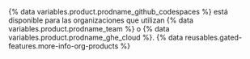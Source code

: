 {% data variables.product.prodname_github_codespaces %} está disponible para las organizaciones que utilizan {% data variables.product.prodname_team %} o {% data variables.product.prodname_ghe_cloud %}. {% data reusables.gated-features.more-info-org-products %}
